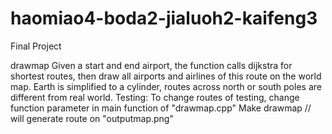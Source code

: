 # haomiao4-boda2-jialuoh2-kaifeng3
Final Project



drawmap
Given a start and end airport, the function calls dijkstra for shortest routes, then draw all airports and airlines of this route on the world map.
Earth is simplified to a cylinder, routes across north or south poles are different from real world.
Testing:
To change routes of testing, change function parameter in main function of "drawmap.cpp"
Make drawmap // will generate route on "outputmap.png"